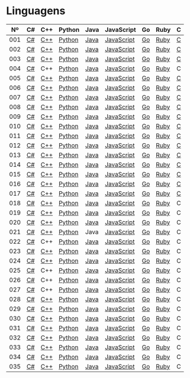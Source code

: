 # Linguagens

| Nº  | C#                  | C++                  | Python                    | Java                    | JavaScript                          | Go                    | Ruby                  | C              |
| --- | ------------------- | -------------------- | ------------------------- | ----------------------- | ----------------------------------- | --------------------- | --------------------- | -------------- |
| 001 | [C#](./c%23/001.cs) | [C++](./c++/001.cpp) | [Python](./python/001.py) | [Java](./java/001.java) | [JavaScript](./javascript/001.js)   | [Go](./golang/001.go) | [Ruby](./ruby/001.rb) | [C](./c/001.c) |
| 002 | [C#](./c%23/002.cs) | [C++](./c++/002.cpp) | [Python](./python/002.py) | [Java](./java/002.java) | [JavaScript](./javascript/002.js)   | [Go](./golang/002.go) | [Ruby](./ruby/002.rb) | [C](./c/002.c) |
| 003 | [C#](./c%23/003.cs) | [C++](./c++/003.cpp) | [Python](./python/003.py) | [Java](./java/003.java) | [JavaScript](./javascript/003.js)   | [Go](./golang/003.go) | [Ruby](./ruby/003.rb) | [C](./c/003.c) |
| 004 | [C#](./c%23/004.cs) | C++                  | [Python](./python/004.py) | [Java](./java/004.java) | [JavaScript](./javascript/004.js)   | [Go](./golang/004.go) | [Ruby](./ruby/004.rb) | C              |
| 005 | [C#](./c%23/005.cs) | [C++](./c++/005.cpp) | [Python](./python/005.py) | [Java](./java/005.java) | [JavaScript](./javascript/005.js)   | [Go](./golang/005.go) | [Ruby](./ruby/005.rb) | [C](./c/005.c) |
| 006 | [C#](./c%23/006.cs) | [C++](./c++/006.cpp) | [Python](./python/006.py) | [Java](./java/006.java) | [JavaScript](./javascript/006.js)   | [Go](./golang/006.go) | [Ruby](./ruby/006.rb) | [C](./c/006.c) |
| 007 | [C#](./c%23/007.cs) | [C++](./c++/007.cpp) | [Python](./python/007.py) | [Java](./java/007.java) | [JavaScript](./javascript/007.js)   | [Go](./golang/007.go) | [Ruby](./ruby/007.rb) | [C](./c/007.c) |
| 008 | [C#](./c%23/008.cs) | [C++](./c++/008.cpp) | [Python](./python/008.py) | [Java](./java/008.java) | [JavaScript](./javascript/008.js)   | [Go](./golang/008.go) | [Ruby](./ruby/008.rb) | [C](./c/008.c) |
| 009 | [C#](./c%23/009.cs) | [C++](./c++/009.cpp) | [Python](./python/009.py) | [Java](./java/009.java) | [JavaScript](./javascript/009.js)   | [Go](./golang/009.go) | [Ruby](./ruby/009.rb) | [C](./c/009.c) |
| 010 | [C#](./c%23/010.cs) | [C++](./c++/010.cpp) | [Python](./python/010.py) | [Java](./java/010.java) | [JavaScript](./javascript/010.js)   | [Go](./golang/010.go) | [Ruby](./ruby/010.rb) | [C](./c/010.c) |
| 011 | [C#](./c%23/011.cs) | [C++](./c++/011.cpp) | [Python](./python/011.py) | [Java](./java/011.java) | [JavaScript](./javascript/011.js)   | [Go](./golang/011.go) | [Ruby](./ruby/011.rb) | [C](./c/011.c) |
| 012 | [C#](./c%23/012.cs) | [C++](./c++/012.cpp) | [Python](./python/012.py) | [Java](./java/012.java) | [JavaScript](./javascript/012.js)   | [Go](./golang/012.go) | [Ruby](./ruby/012.rb) | [C](./c/012.c) |
| 013 | [C#](./c%23/013.cs) | [C++](./c++/013.cpp) | [Python](./python/013.py) | [Java](./java/013.java) | [JavaScript](./javascript/013.js)   | [Go](./golang/013.go) | [Ruby](./ruby/013.rb) | [C](./c/013.c) |
| 014 | [C#](./c%23/014.cs) | [C++](./c++/014.cpp) | [Python](./python/014.py) | [Java](./java/014.java) | [JavaScript](./javascript/014.js)   | [Go](./golang/014.go) | [Ruby](./ruby/014.rb) | [C](./c/014.c) |
| 015 | [C#](./c%23/015.cs) | [C++](./c++/015.cpp) | [Python](./python/015.py) | [Java](./java/015.java) | [JavaScript](./javascript/015.js)   | [Go](./golang/015.go) | [Ruby](./ruby/015.rb) | [C](./c/015.c) |
| 016 | [C#](./c%23/016.cs) | [C++](./c++/016.cpp) | [Python](./python/016.py) | [Java](./java/016.java) | [JavaScript](./javascript/016.js)   | [Go](./golang/016.go) | [Ruby](./ruby/016.rb) | [C](./c/016.c) |
| 017 | [C#](./c%23/017.cs) | [C++](./c++/017.cpp) | [Python](./python/017.py) | [Java](./java/017.java) | [JavaScript](./javascript/017.js)   | [Go](./golang/017.go) | [Ruby](./ruby/017.rb) | [C](./c/017.c) |
| 018 | [C#](./c%23/018.cs) | [C++](./c++/018.cpp) | [Python](./python/018.py) | [Java](./java/018.java) | [JavaScript](./javascript/018.js)   | [Go](./golang/018.go) | [Ruby](./ruby/018.rb) | C              |
| 019 | [C#](./c%23/019.cs) | [C++](./c++/019.cpp) | [Python](./python/019.py) | [Java](./java/019.java) | [JavaScript](./javascript/019.js)   | [Go](./golang/019.go) | [Ruby](./ruby/019.rb) | C              |
| 020 | [C#](./c%23/020.cs) | [C++](./c++/020.cpp) | [Python](./python/020.py) | [Java](./java/020.java) | [JavaScript](./javascript/020.js)   | [Go](./golang/020.go) | [Ruby](./ruby/020.rb) | C              |
| 021 | [C#](./c%23/021.cs) | [C++](./c++/021.cpp) | [Python](./python/021.py) | Java                    | [JavaScript](./javascript/021.html) | [Go](./golang/021.go) | [Ruby](./ruby/021.rb) | C              |
| 022 | [C#](./c%23/022.cs) | C++                  | [Python](./python/022.py) | [Java](./java/022.java) | [JavaScript](./javascript/022.js)   | [Go](./golang/022.go) | [Ruby](./ruby/022.rb) | C              |
| 023 | [C#](./c%23/023.cs) | [C++](./c++/023.cpp) | [Python](./python/023.py) | [Java](./java/023.java) | [JavaScript](./javascript/023.js)   | [Go](./golang/023.go) | [Ruby](./ruby/023.rb) | C              |
| 024 | [C#](./c%23/024.cs) | [C++](./c++/024.cpp) | [Python](./python/024.py) | [Java](./java/024.java) | [JavaScript](./javascript/024.js)   | [Go](./golang/024.go) | [Ruby](./ruby/024.rb) | C              |
| 025 | [C#](./c%23/025.cs) | C++                  | [Python](./python/025.py) | [Java](./java/025.java) | [JavaScript](./javascript/025.js)   | [Go](./golang/025.go) | [Ruby](./ruby/025.rb) | C              |
| 026 | [C#](./c%23/026.cs) | C++                  | [Python](./python/026.py) | [Java](./java/026.java) | [JavaScript](./javascript/026.js)   | [Go](./golang/026.go) | [Ruby](./ruby/026.rb) | C              |
| 027 | [C#](./c%23/027.cs) | C++                  | [Python](./python/027.py) | [Java](./java/027.java) | [JavaScript](./javascript/027.js)   | [Go](./golang/027.go) | [Ruby](./ruby/027.rb) | C              |
| 028 | [C#](./c%23/028.cs) | [C++](./c++/028.cpp) | [Python](./python/028.py) | [Java](./java/028.java) | [JavaScript](./javascript/028.js)   | [Go](./golang/028.go) | [Ruby](./ruby/028.rb) | C              |
| 029 | [C#](./c%23/029.cs) | [C++](./c++/029.cpp) | [Python](./python/029.py) | [Java](./java/029.java) | [JavaScript](./javascript/029.js)   | [Go](./golang/029.go) | [Ruby](./ruby/029.rb) | C              |
| 030 | [C#](./c%23/030.cs) | [C++](./c++/030.cpp) | [Python](./python/030.py) | [Java](./java/030.java) | [JavaScript](./javascript/030.js)   | [Go](./golang/030.go) | [Ruby](./ruby/030.rb) | C              |
| 031 | [C#](./c%23/031.cs) | [C++](./c++/031.cpp) | [Python](./python/031.py) | [Java](./java/031.java) | [JavaScript](./javascript/031.js)   | [Go](./golang/031.go) | [Ruby](./ruby/031.rb) | C              |
| 032 | [C#](./c%23/032.cs) | [C++](./c++/032.cpp) | [Python](./python/032.py) | [Java](./java/032.java) | [JavaScript](./javascript/032.js)   | [Go](./golang/032.go) | [Ruby](./ruby/032.rb) | C              |
| 033 | [C#](./c%23/033.cs) | [C++](./c++/033.cpp) | [Python](./python/033.py) | [Java](./java/033.java) | [JavaScript](./javascript/033.js)   | [Go](./golang/033.go) | [Ruby](./ruby/033.rb) | C              |
| 034 | [C#](./c%23/034.cs) | [C++](./c++/034.cpp) | [Python](./python/034.py) | [Java](./java/034.java) | [JavaScript](./javascript/034.js)   | [Go](./golang/034.go) | [Ruby](./ruby/034.rb) | C              |
| 035 | [C#](./c%23/035.cs) | [C++](./c++/035.cpp) | [Python](./python/035.py) | [Java](./java/035.java) | [JavaScript](./javascript/035.js)   | [Go](./golang/035.go) | [Ruby](./ruby/035.rb) | C              |
